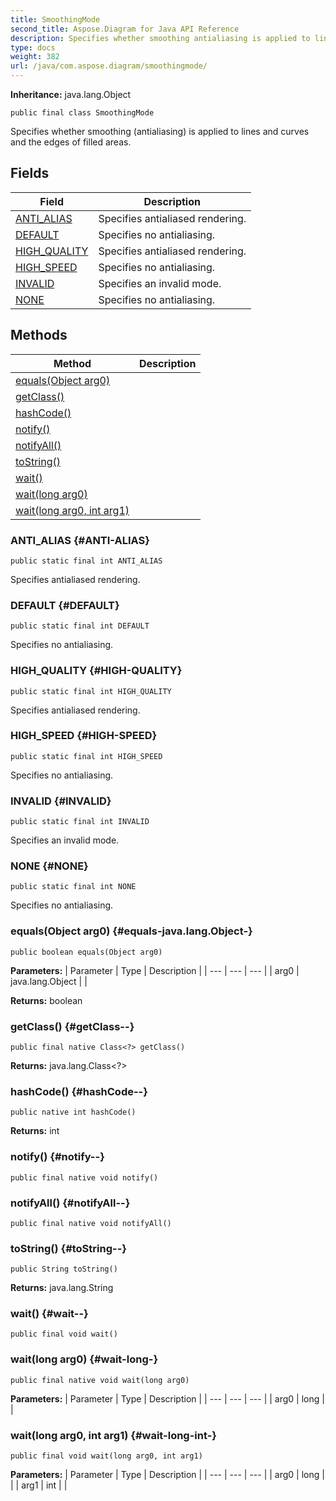 ```yaml
---
title: SmoothingMode
second_title: Aspose.Diagram for Java API Reference
description: Specifies whether smoothing antialiasing is applied to lines and curves and the edges of filled areas.
type: docs
weight: 382
url: /java/com.aspose.diagram/smoothingmode/
---
```


**Inheritance:**
java.lang.Object
```
public final class SmoothingMode
```

Specifies whether smoothing (antialiasing) is applied to lines and curves and the edges of filled areas.
## Fields

| Field | Description |
| --- | --- |
| [ANTI_ALIAS](#ANTI-ALIAS) | Specifies antialiased rendering. |
| [DEFAULT](#DEFAULT) | Specifies no antialiasing. |
| [HIGH_QUALITY](#HIGH-QUALITY) | Specifies antialiased rendering. |
| [HIGH_SPEED](#HIGH-SPEED) | Specifies no antialiasing. |
| [INVALID](#INVALID) | Specifies an invalid mode. |
| [NONE](#NONE) | Specifies no antialiasing. |
## Methods

| Method | Description |
| --- | --- |
| [equals(Object arg0)](#equals-java.lang.Object-) |  |
| [getClass()](#getClass--) |  |
| [hashCode()](#hashCode--) |  |
| [notify()](#notify--) |  |
| [notifyAll()](#notifyAll--) |  |
| [toString()](#toString--) |  |
| [wait()](#wait--) |  |
| [wait(long arg0)](#wait-long-) |  |
| [wait(long arg0, int arg1)](#wait-long-int-) |  |
### ANTI_ALIAS {#ANTI-ALIAS}
```
public static final int ANTI_ALIAS
```


Specifies antialiased rendering.

### DEFAULT {#DEFAULT}
```
public static final int DEFAULT
```


Specifies no antialiasing.

### HIGH_QUALITY {#HIGH-QUALITY}
```
public static final int HIGH_QUALITY
```


Specifies antialiased rendering.

### HIGH_SPEED {#HIGH-SPEED}
```
public static final int HIGH_SPEED
```


Specifies no antialiasing.

### INVALID {#INVALID}
```
public static final int INVALID
```


Specifies an invalid mode.

### NONE {#NONE}
```
public static final int NONE
```


Specifies no antialiasing.

### equals(Object arg0) {#equals-java.lang.Object-}
```
public boolean equals(Object arg0)
```




**Parameters:**
| Parameter | Type | Description |
| --- | --- | --- |
| arg0 | java.lang.Object |  |

**Returns:**
boolean
### getClass() {#getClass--}
```
public final native Class<?> getClass()
```




**Returns:**
java.lang.Class<?>
### hashCode() {#hashCode--}
```
public native int hashCode()
```




**Returns:**
int
### notify() {#notify--}
```
public final native void notify()
```




### notifyAll() {#notifyAll--}
```
public final native void notifyAll()
```




### toString() {#toString--}
```
public String toString()
```




**Returns:**
java.lang.String
### wait() {#wait--}
```
public final void wait()
```




### wait(long arg0) {#wait-long-}
```
public final native void wait(long arg0)
```




**Parameters:**
| Parameter | Type | Description |
| --- | --- | --- |
| arg0 | long |  |

### wait(long arg0, int arg1) {#wait-long-int-}
```
public final void wait(long arg0, int arg1)
```




**Parameters:**
| Parameter | Type | Description |
| --- | --- | --- |
| arg0 | long |  |
| arg1 | int |  |

